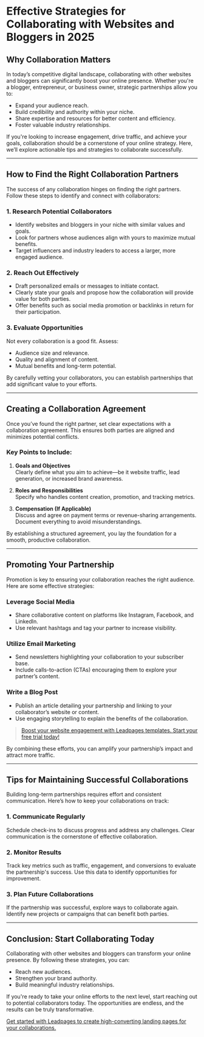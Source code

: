 # Effective Strategies for Collaborating with Websites and Bloggers in 2025

## Why Collaboration Matters

In today’s competitive digital landscape, collaborating with other websites and bloggers can significantly boost your online presence. Whether you're a blogger, entrepreneur, or business owner, strategic partnerships allow you to:

- Expand your audience reach.
- Build credibility and authority within your niche.
- Share expertise and resources for better content and efficiency.
- Foster valuable industry relationships.

If you're looking to increase engagement, drive traffic, and achieve your goals, collaboration should be a cornerstone of your online strategy. Here, we’ll explore actionable tips and strategies to collaborate successfully.

---

## How to Find the Right Collaboration Partners

The success of any collaboration hinges on finding the right partners. Follow these steps to identify and connect with collaborators:

### 1. Research Potential Collaborators
- Identify websites and bloggers in your niche with similar values and goals.
- Look for partners whose audiences align with yours to maximize mutual benefits.
- Target influencers and industry leaders to access a larger, more engaged audience.

### 2. Reach Out Effectively
- Draft personalized emails or messages to initiate contact.
- Clearly state your goals and propose how the collaboration will provide value for both parties.
- Offer benefits such as social media promotion or backlinks in return for their participation.

### 3. Evaluate Opportunities
Not every collaboration is a good fit. Assess:
- Audience size and relevance.
- Quality and alignment of content.
- Mutual benefits and long-term potential.

By carefully vetting your collaborators, you can establish partnerships that add significant value to your efforts.

---

## Creating a Collaboration Agreement

Once you’ve found the right partner, set clear expectations with a collaboration agreement. This ensures both parties are aligned and minimizes potential conflicts.

### Key Points to Include:
1. **Goals and Objectives**  
   Clearly define what you aim to achieve—be it website traffic, lead generation, or increased brand awareness.

2. **Roles and Responsibilities**  
   Specify who handles content creation, promotion, and tracking metrics.

3. **Compensation (If Applicable)**  
   Discuss and agree on payment terms or revenue-sharing arrangements. Document everything to avoid misunderstandings.

By establishing a structured agreement, you lay the foundation for a smooth, productive collaboration.

---

## Promoting Your Partnership

Promotion is key to ensuring your collaboration reaches the right audience. Here are some effective strategies:

### Leverage Social Media
- Share collaborative content on platforms like Instagram, Facebook, and LinkedIn.
- Use relevant hashtags and tag your partner to increase visibility.

### Utilize Email Marketing
- Send newsletters highlighting your collaboration to your subscriber base.
- Include calls-to-action (CTAs) encouraging them to explore your partner’s content.

### Write a Blog Post
- Publish an article detailing your partnership and linking to your collaborator’s website or content.
- Use engaging storytelling to explain the benefits of the collaboration.

> [Boost your website engagement with Leadpages templates. Start your free trial today!](https://bit.ly/LEadPages)

By combining these efforts, you can amplify your partnership’s impact and attract more traffic.

---

## Tips for Maintaining Successful Collaborations

Building long-term partnerships requires effort and consistent communication. Here’s how to keep your collaborations on track:

### 1. Communicate Regularly
Schedule check-ins to discuss progress and address any challenges. Clear communication is the cornerstone of effective collaboration.

### 2. Monitor Results
Track key metrics such as traffic, engagement, and conversions to evaluate the partnership's success. Use this data to identify opportunities for improvement.

### 3. Plan Future Collaborations
If the partnership was successful, explore ways to collaborate again. Identify new projects or campaigns that can benefit both parties.

---

## Conclusion: Start Collaborating Today

Collaborating with other websites and bloggers can transform your online presence. By following these strategies, you can:

- Reach new audiences.
- Strengthen your brand authority.
- Build meaningful industry relationships.

If you're ready to take your online efforts to the next level, start reaching out to potential collaborators today. The opportunities are endless, and the results can be truly transformative.

[Get started with Leadpages to create high-converting landing pages for your collaborations.](https://bit.ly/LEadPages)

